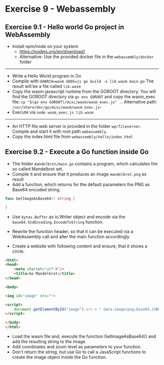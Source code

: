 # Exercise 9 - Webassembly

## Exercise 9.1 - Hello world Go project in WebAssembly

* Install npm/node on your system
  - https://nodejs.org/en/download/
  - Alternative: Use the provided docker file in the `webassembly/docker` folder

---
* Write a Hello World program in Go
* Compile with `GOARCH=wasm GOOS=js go build -o lib.wasm main.go` The result will be a file called `lib.wasm`
* Copy the wasm javascript runtime from the GOROOT directory. You will find the GOROOT directory via  `go env GOROOT` and copy the wasm_exec file: `cp "$(go env GOROOT)/misc/wasm/wasm_exec.js" .`. Alternative path: `/usr/share/doc/go/misc/wasm/wasm_exec.js`-
* Execute via `node wasm_exec.js lib.wasm`
---
* An HTTP file web server is provided in the folder `wp/fileserver`. Compile and start it with root path `webassembly`.    
* Copy the index.html file from `webassembly/hello/index.html`

## Exercise 9.2 - Execute a Go function inside Go

* The folder `mandelbrot/main.go` contains a program, which calculates the so called Mandelbrot set.
* Compile it and ensure that it produces an image `mandelbrot.png` as result
* Add a function, which returns for the default parameters the PNG as Base64 encoded string.
```Go
func GetImageAsBase64() string {

}
```
  - Use `bytes.Buffer` as io.Writer object and encode via the `base64.StdEncoding.EncodeToString` function. 

* Rewrite the function header, so that it can be executed via a WebAssembly call and alter the main function accordingly.

* Create a website with following content and ensure, that it shows a circle.

```HTML
<html>
<head>
    <meta charset="utf-8"/>
    <title>Go Mandelbrot</title>
</head>

<body>

<img id="image" src="">

<script>
    document.getElementById("image").src = " data:image/png;base64,iVBORw0KGgoAAAANSUhEUgAAADIAAAAyAQAAAAA2RLUcAAAABGdBTUEAALGPC/xhBQAAAAJiS0dEAAHdihOkAAAAB3RJTUUH5AsPECUqQdxoMgAAAGpJREFUGNOt0LENgCAQheF3obBkBEdhNBmNURiBksKA9zSnCQYrab6Sez/6+RLmZrmMCLQBnlbA0QIIzQBoUjc1qkFVsCY06h93ujxW6t4WKv87+2+8a7zb9tz7bK/ttx7Wx3pZv17ko/cB/caa7HEsGrQAAAAldEVYdGRhdGU6Y3JlYXRlADIwMjAtMTEtMTVUMTU6Mzc6NDIrMDE6MDATkZwSAAAAJXRFWHRkYXRlOm1vZGlmeQAyMDIwLTExLTE1VDE1OjM3OjQyKzAxOjAwYswkrgAAAABJRU5ErkJggg=="
</script>

</body>
</html>
```

* Load the wasm file and, execute the function GetImageAsBase64() and add the resulting string to the image.
* Add coordinates and zoom level as parameters to your function.
* Don't return the string, but use Go to call a JavaScript functions to create the image object inside the Go function. 



